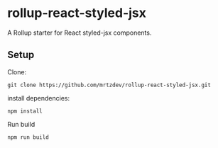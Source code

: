 # rollup-react-styled-jsx

A Rollup starter for React styled-jsx components.

## Setup

Clone:

```
git clone https://github.com/mrtzdev/rollup-react-styled-jsx.git
```

install dependencies:

```
npm install
```

Run build

```
npm run build
```
